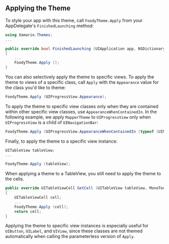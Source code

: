﻿## Applying the Theme

To style your app with this theme, call
`FoodyTheme.Apply` from your AppDelegate's `FinishedLaunching` method:

```csharp
using Xamarin.Themes;
...

public override bool FinishedLaunching (UIApplication app, NSDictionary options)
{
	...
	FoodyTheme.Apply ();
}
```

You can also selectively apply the theme to specific views. To apply the
theme to views of a specific class, call `Apply` with the `Appearance`
value for the class you'd like to theme:

```csharp
FoodyTheme.Apply (UIProgressView.Appearance);
```

To apply the theme to specific view classes only when they are contained
within other specific view classes, use `AppearanceWhenContainedIn`. In
the following example, we apply `MapperTheme` to `UIProgressView` only
when `UIProgressView` is a child of `UINavigationBar`:

```csharp
FoodyTheme.Apply (UIProgressView.AppearanceWhenContainedIn (typeof (UINavigationBar)));
```

Finally, to apply the theme to a specific view instance:

```csharp
UITableView tableView;
...

FoodyTheme.Apply (tableView);
```

When applying a theme to a TableView, you still need to apply the theme to the cells.

```csharp
public override UITableViewCell GetCell (UITableView tableView, MonoTouch.Foundation.NSIndexPath indexPath)
{
	UITableViewCell cell;
	...
	FoodyTheme.Apply (cell);
	return cell;
}
```

Applying the theme to specific view instances is especially useful for `UIButton`,
`UILabel`, and `UIView`, since these classes are not themed automatically when
calling the parameterless version of `Apply`.